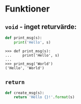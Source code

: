 # Funktioner

## ```void``` - inget returvärde:
``` python
def print_msg(s):
    print('Hello', s)
```

```
>>> def print_msg(s):
...     print('Hello', s)
...
>>> print_msg('World')
('Hello', 'World')
```

## ```return```
``` python
def create_msg(s):
    return 'Hello {}!'.format(s)
```